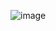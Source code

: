 ![image](https://user-images.githubusercontent.com/59796198/192434523-2aa8bdc9-0ef5-4f62-a543-1eeaada49c76.png)
